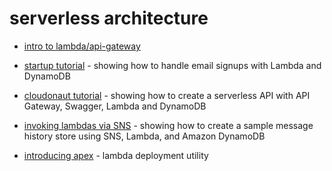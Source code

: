 # serverless architecture

* [intro to lambda/api-gateway](https://medium.com/@tombray/from-monolith-to-microservices-part-1-aws-lambda-and-api-gateway-8ce5cf3f0d99#.n5jm9j3qd)

* [startup tutorial](http://www.hackpundit.com/signup-emails-aws-lambda-dynamodb/) - showing how to handle email signups with Lambda and DynamoDB

* [cloudonaut tutorial](https://cloudonaut.io/create-a-serverless-restful-api-with-api-gateway-swagger-lambda-and-dynamodb/) - showing how to create a serverless API with API Gateway, Swagger, Lambda and DynamoDB

* [invoking lambdas via SNS](https://mobile.awsblog.com/post/Tx1VE917Z8J4UDY/Invoking-AWS-Lambda-functions-via-Amazon-SNS) - showing how to create a sample message history store using SNS, Lambda, and Amazon DynamoDB

* [introducing apex](https://medium.com/@tjholowaychuk/introducing-apex-800824ffaa70#.cah3z5u5l) - lambda deployment utility
